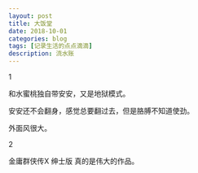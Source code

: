 ```yaml
---
layout: post
title: 大饭堂
date: 2018-10-01
categories: blog
tags: [记录生活的点点滴滴]
description: 流水账
---
```


1 

和水蜜桃独自带安安，又是地狱模式。

安安还不会翻身，感觉总要翻过去，但是胳膊不知道使劲。

外面风很大。

2

金庸群侠传X 绅士版 真的是伟大的作品。




